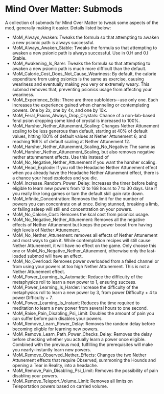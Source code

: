 # Mind Over Matter: Submods

A collection of submods for Mind Over Matter to tweak some aspects of the mod, generally making it easier. Details listed below:

- MoM_Always_Awaken: Tweaks the formula so that attempting to awaken a new psionic path is always successful.
- MoM_Always_Awaken_Stable: Tweaks the formula so that attempting to awaken a new psionic path is always successful. Use in 0.H and 0.I Stable. 
- MoM_Awakening_Is_Rarer: Tweaks the formula so that attempting to awaken a new psionic path is much more difficult than the default.
- MoM_Calorie_Cost_Does_Not_Cause_Weariness: By default, the calorie expenditure from using psionics is the same as exercise, causing weariness and eventually making you very or extremely weary. This submod removes that, preventing psionics usage from affecting your weariness.
- MoM_Experience_Edits: There are three subfolders--use only one. Each increases the experience gained when channeling or contemplating powers. One by 2x, one by 4x, and one by 10x. 
- MoM_Feral_Psions_Always_Drop_Crystals: Chance of a non-lab-based feral psion dropping some kind of crystal is increased to 100%.
- MoM_Harsher_Nether_Attunement_Scaling: Changes Nether Attunement scaling to be less generous than default, starting at 40% of default values, hitting 100% of default values at Nether Attunement 6, and reaching 166% of default scaling at Nether Attunement 12.
- MoM_Harsher_Nether_Attunement_Scaling_No_Negative: The same as MoM_Harsher_Nether_Attunement_Scaling, but also removes negative nether attunmement effects. Use this instead of MoM_No_Negative_Nether_Attunement if you want the harsher scaling.
- MoM_Head_Explode: If you roll the Headache Nether Attunement effect when you already have the Headache Nether Attunement effect, there is a chance your head explodes and you die. 
- MoM_Increase_Random_Power_Delay: Increases the timer before being eligible to learn new powers from 12 to 168 hours to 7 to 30 days. Use if you really like long games or turn the default skill gain rate down. 
- MoM_Infinite_Concentration: Removes the limit for the number of powers you can concentrate on at once. Being stunned, breaking a limb, or falling asleep will still end concentration on your powers. 
- MoM_No_Calorie_Cost: Removes the kcal cost from psionics usage. 
- MoM_No_Negative_Nether_Attunement: Removes all the negative effects of Nether Attunement but keeps the power boost from having high levels of Nether Attunement.
- MoM_No_Nether_Attunement: removes all effects of Nether Attunement and most ways to gain it. While contemplation recipes will still cause Nether Attunement, it will have no effect on the game. Only choose this one or MoM_No_Negative_Nether_Attunement, otherwise only the last-loaded submod will have an effect.
- MoM_No_Overload: Removes power overloaded from a failed channel or from using your powers at too high Nether Attunement. This is not a Nether Attunement effect.
- MoM_Power_Learning_Is_Automatic: Reduce the difficulty of the metaphysics roll to learn a new power to 1, ensuring success.
- MoM_Power_Learning_Is_Harder: Increase the difficulty of the metaphysics roll to learn a new power by 3, from power Difficulty + 4 to power Difficulty + 7.
- MoM_Power_Learning_Is_Instant: Reduces the time required to meditation to learn a new power from several hours to one second.
- MoM_Raise_Pain_Disabling_Psi_Limit: Doubles the amount of pain you can suffer before pain disables your powers.
- MoM_Remove_Learn_Power_Delay: Removes the random delay before becoming eligble for learning new powers.
- MoM_Remove_Learn_Path_Power_Checks_Delay: Removes the delay before checking whether you actually learn a power once eligible.  Combined with the previous mod, fulfilling the prerequisites will make you nearly-instantly learn new powers.
- MoM_Remove_Observed_Nether_Effects: Changes the two Nether Attunement effects that require Observed, summoning the Hounds and opening a Tear in Reality, into a headache.
- MoM_Remove_Pain_Disabling_Psi_Limit: Removes the possibility of pain disabling your powers.
- MoM_Remove_Teleport_Volume_Limit: Removes all limits on Teleportation powers based on carried volume. 
